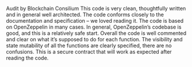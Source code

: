 Audit by Blockchain Consilium
This code is very clean, thoughtfully written and in general well architected. The code conforms closely to the documentation and specification – we loved reading it.
The code is based on OpenZeppelin in many cases. In general, OpenZeppelin’s codebase is good, and this is a relatively safe start.
Overall the code is well commented and clear on what it’s supposed to do for each function. The visibility and state mutability of all the functions are clearly specified, there are no confusions. This is a secure contract that will work as expected after reading the code.